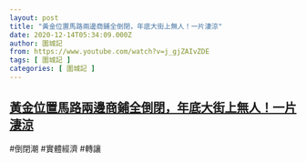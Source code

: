 ```yaml
---
layout: post
title: "黃金位置馬路兩邊商鋪全倒閉，年底大街上無人！一片淒涼"
date: 2020-12-14T05:34:09.000Z
author: 圍城記
from: https://www.youtube.com/watch?v=j_gjZAIvZDE
tags: [ 圍城記 ]
categories: [ 圍城記 ]
---
```

<!--1607924049000-->
[黃金位置馬路兩邊商鋪全倒閉，年底大街上無人！一片淒涼](https://www.youtube.com/watch?v=j_gjZAIvZDE)
------

<div>
#倒閉潮 #實體經濟 #轉讓
</div>
